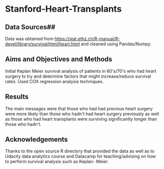 # Stanford-Heart-Transplants #
## Data Sources##

Data was obtained from https://stat.ethz.ch/R-manual/R-devel/library/survival/html/heart.html and cleaned using Pandas/Numpy.

## Aims and Objectives and Methods ##

Initial Keplan Meier survival analysis of patients in 60's/70's who had heart surgery to try and determine factors that might increase/reduce survival rates. Used COX regression analysis techniques.

## Results ##
The main messages were that those who had had previous heart surgery were more likely than those who hadn't had heart surgery previously as well as those who had heart transplants were surviving significantly longer than those who hadn't.

## Acknowledgements ##

Thanks to the open source R directory that provided the data as well as to Udacity data analytics course and Datacamp for teaching/advising on how to perform survival analysis such as Keplan- Meier. 
